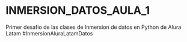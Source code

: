 # INMERSION_DATOS_AULA_1
Primer desafio de las clases de Inmersion de datos en Python de Alura Latam #InmersionAluraLatamDatos
